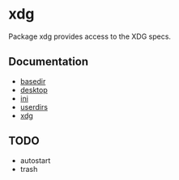 xdg
===

Package xdg provides access to the XDG specs.

Documentation
-------------

* [basedir](https://godoc.org/github.com/rkoesters/xdg/basedir)
* [desktop](https://godoc.org/github.com/rkoesters/xdg/desktop)
* [ini](https://godoc.org/github.com/rkoesters/xdg/ini)
* [userdirs](https://godoc.org/github.com/rkoesters/xdg/userdirs)
* [xdg](https://godoc.org/github.com/rkoesters/xdg)

TODO
----

- autostart
- trash
